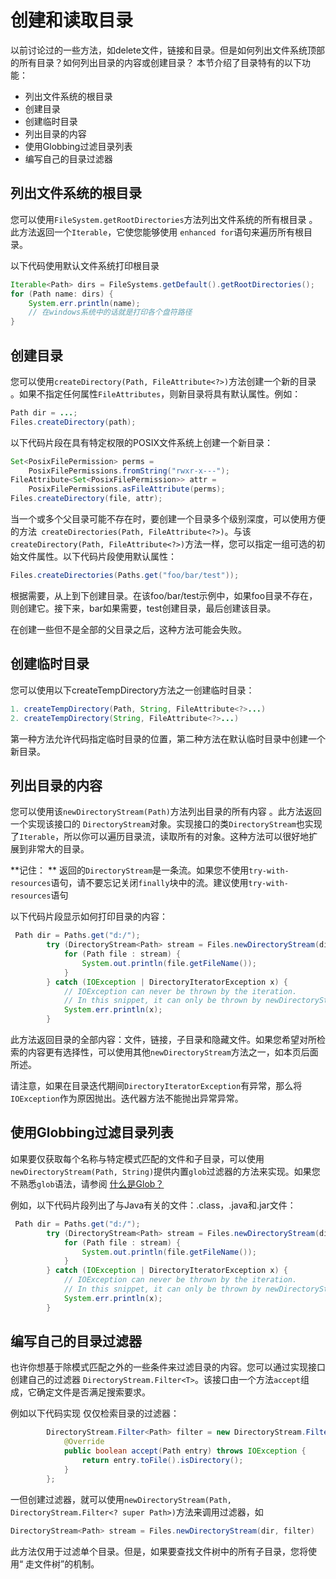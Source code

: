 # 创建和读取目录

以前讨论过的一些方法，如delete文件，链接和目录。但是如何列出文件系统顶部的所有目录？如何列出目录的内容或创建目录？
本节介绍了目录特有的以下功能：

* 列出文件系统的根目录
* 创建目录
* 创建临时目录
* 列出目录的内容
* 使用Globbing过滤目录列表
* 编写自己的目录过滤器

## 列出文件系统的根目录
您可以使用`FileSystem.getRootDirectories`方法列出文件系统的所有根目录 。此方法返回一个`Iterable`，它使您能够使用 `enhanced for`语句来遍历所有根目录。

以下代码使用默认文件系统打印根目录
```java
Iterable<Path> dirs = FileSystems.getDefault().getRootDirectories();
for (Path name: dirs) {
    System.err.println(name);
    // 在windows系统中的话就是打印各个盘符路径
}
```


## 创建目录

您可以使用`createDirectory(Path, FileAttribute<?>)`方法创建一个新的目录 。如果不指定任何属性`FileAttributes`，则新目录将具有默认属性。例如：
```java
Path dir = ...;
Files.createDirectory(path);
```

以下代码片段在具有特定权限的POSIX文件系统上创建一个新目录：
```java
Set<PosixFilePermission> perms =
    PosixFilePermissions.fromString("rwxr-x---");
FileAttribute<Set<PosixFilePermission>> attr =
    PosixFilePermissions.asFileAttribute(perms);
Files.createDirectory(file, attr);
```

当一个或多个父目录可能不存在时，要创建一个目录多个级别深度，可以使用方便的方法` createDirectories(Path, FileAttribute<?>)`。与该`createDirectory(Path, FileAttribute<?>)`方法一样，您可以指定一组可选的初始文件属性。以下代码片段使用默认属性：
```java
Files.createDirectories(Paths.get("foo/bar/test"));
```

根据需要，从上到下创建目录。在该foo/bar/test示例中，如果foo目录不存在，则创建它。接下来，bar如果需要，test创建目录，最后创建该目录。

在创建一些但不是全部的父目录之后，这种方法可能会失败。

## 创建临时目录

您可以使用以下createTempDirectory方法之一创建临时目录：
```java
1. createTempDirectory(Path, String, FileAttribute<?>...)
2. createTempDirectory(String, FileAttribute<?>...)
```

第一种方法允许代码指定临时目录的位置，第二种方法在默认临时目录中创建一个新目录。

## 列出目录的内容

您可以使用该`newDirectoryStream(Path)`方法列出目录的所有内容 。此方法返回一个实现该接口的 `DirectoryStream`对象。实现接口的类`DirectoryStream`也实现了`Iterable`，所以你可以遍历目录流，读取所有的对象。这种方法可以很好地扩展到非常大的目录。

**记住： ** 返回的`DirectoryStream`是一条流。如果您不使用`try-with-resources`语句，请不要忘记关闭`finally`块中的流。建议使用`try-with-resources`语句

以下代码片段显示如何打印目录的内容：
```java
 Path dir = Paths.get("d:/");
        try (DirectoryStream<Path> stream = Files.newDirectoryStream(dir)) {
            for (Path file : stream) {
                System.out.println(file.getFileName());
            }
        } catch (IOException | DirectoryIteratorException x) {
            // IOException can never be thrown by the iteration.
            // In this snippet, it can only be thrown by newDirectoryStream.
            System.err.println(x);
        }
```

此方法返回目录的全部内容：文件，链接，子目录和隐藏文件。如果您希望对所检索的内容更有选择性，可以使用其他`newDirectoryStream`方法之一，如本页后面所述。

请注意，如果在目录迭代期间`DirectoryIteratorException`有异常，那么将`IOException`作为原因抛出。迭代器方法不能抛出异常异常。

## 使用Globbing过滤目录列表
如果要仅获取每个名称与特定模式匹配的文件和子目录，可以使用 `newDirectoryStream(Path, String)`提供内置`glob`过滤器的方法来实现。如果您不熟悉`glob`语法，请参阅 [什么是Glob？](/content/essential/io/fileOps.md)

例如，以下代码片段列出了与Java有关的文件：.class，.java和.jar文件：
```java
 Path dir = Paths.get("d:/");
        try (DirectoryStream<Path> stream = Files.newDirectoryStream(dir, "*.{java,class,jar}")) {
            for (Path file : stream) {
                System.out.println(file.getFileName());
            }
        } catch (IOException | DirectoryIteratorException x) {
            // IOException can never be thrown by the iteration.
            // In this snippet, it can only be thrown by newDirectoryStream.
            System.err.println(x);
        }
```

## 编写自己的目录过滤器

也许你想基于除模式匹配之外的一些条件来过滤目录的内容。您可以通过实现接口创建自己的过滤器 `DirectoryStream.Filter<T>`。该接口由一个方法`accept`组成，它确定文件是否满足搜索要求。

例如以下代码实现 仅仅检索目录的过滤器：
```java
        DirectoryStream.Filter<Path> filter = new DirectoryStream.Filter<Path>() {
            @Override
            public boolean accept(Path entry) throws IOException {
                return entry.toFile().isDirectory();
            }
        };
```

一但创建过滤器，就可以使用`newDirectoryStream(Path, DirectoryStream.Filter<? super Path>)`方法来调用过滤器，如
```java
DirectoryStream<Path> stream = Files.newDirectoryStream(dir, filter)
```

此方法仅用于过滤单个目录。但是，如果要查找文件树中的所有子目录，您将使用“ 走文件树”的机制。